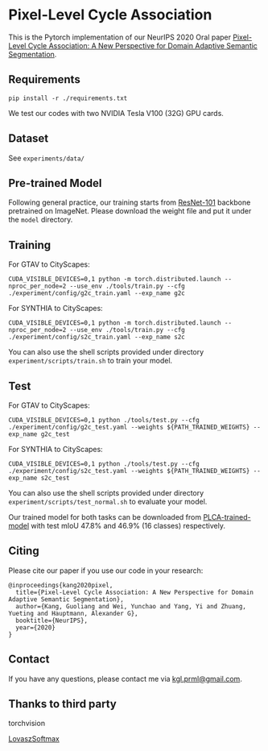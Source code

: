 # Pixel-Level Cycle Association
This is the Pytorch implementation of our NeurIPS 2020 Oral paper [Pixel-Level Cycle Association: A New Perspective for Domain Adaptive Semantic Segmentation](https://proceedings.neurips.cc/paper/2020/file/243be2818a23c980ad664f30f48e5d19-Paper.pdf). 

## Requirements
```
pip install -r ./requirements.txt
```
We test our codes with two NVIDIA Tesla V100 (32G) GPU cards.

## Dataset
See ```experiments/data/```

## Pre-trained Model
Following general practice, our training starts from [ResNet-101](https://drive.google.com/file/d/11ULk5WkPVMUmuEs8nmMJVgm5gkt9ZMfN/view?usp=sharing) backbone pretrained on ImageNet. Please download the weight file and put it under the ```model``` directory. 

## Training
For GTAV to CityScapes:
```
CUDA_VISIBLE_DEVICES=0,1 python -m torch.distributed.launch --nproc_per_node=2 --use_env ./tools/train.py --cfg ./experiment/config/g2c_train.yaml --exp_name g2c 
```
For SYNTHIA to CityScapes:
```
CUDA_VISIBLE_DEVICES=0,1 python -m torch.distributed.launch --nproc_per_node=2 --use_env ./tools/train.py --cfg ./experiment/config/s2c_train.yaml --exp_name s2c 
```

You can also use the shell scripts provided under directory ```experiment/scripts/train.sh``` to train your model.

## Test

For GTAV to CityScapes:
```
CUDA_VISIBLE_DEVICES=0,1 python ./tools/test.py --cfg ./experiment/config/g2c_test.yaml --weights ${PATH_TRAINED_WEIGHTS} --exp_name g2c_test
```
For SYNTHIA to CityScapes:
```
CUDA_VISIBLE_DEVICES=0,1 python ./tools/test.py --cfg ./experiment/config/s2c_test.yaml --weights ${PATH_TRAINED_WEIGHTS} --exp_name s2c_test
```

You can also use the shell scripts provided under directory ```experiment/scripts/test_normal.sh``` to evaluate your model.

Our trained model for both tasks can be downloaded from [PLCA-trained-model](https://drive.google.com/drive/folders/1rXRSFF9Q1laEa_In-hufC3BLm-oR-NFz?usp=sharing) with test mIoU 47.8\% and 46.9\% (16 classes) respectively.

## Citing 
Please cite our paper if you use our code in your research:
```
@inproceedings{kang2020pixel,
  title={Pixel-Level Cycle Association: A New Perspective for Domain Adaptive Semantic Segmentation},
  author={Kang, Guoliang and Wei, Yunchao and Yang, Yi and Zhuang, Yueting and Hauptmann, Alexander G},
  booktitle={NeurIPS},
  year={2020}
}
```
## Contact
If you have any questions, please contact me via kgl.prml@gmail.com.

## Thanks to third party
torchvision 

[LovaszSoftmax](https://github.com/bermanmaxim/LovaszSoftmax)

